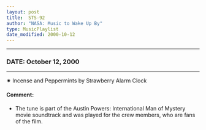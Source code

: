 ```yaml
---
layout: post
title:  STS-92
author: "NASA: Music to Wake Up By"
type: MusicPlaylist
date_modified: 2000-10-12
---
```


----
### DATE: October 12, 2000
----
✷ Incense and Peppermints by Strawberry Alarm Clock

#### Comment:
* The tune is part of the Austin Powers: International Man of Mystery movie soundtrack and was played for the crew members, who are fans of the film.
